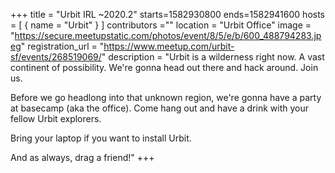 +++
title = "Urbit IRL ~2020.2"
starts=1582930800
ends=1582941600
hosts = [
      { name = "Urbit" }
]
contributors =""
location = "Urbit Office"
image = "https://secure.meetupstatic.com/photos/event/8/5/e/b/600_488794283.jpeg"
registration_url = "https://www.meetup.com/urbit-sf/events/268519069/"
description = "Urbit is a wilderness right now. A vast continent of possibility. We're gonna head out there and hack around. Join us.

Before we go headlong into that unknown region, we're gonna have a party at basecamp (aka the office). Come hang out and have a drink with your fellow Urbit explorers.

Bring your laptop if you want to install Urbit.

And as always, drag a friend!"
+++